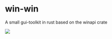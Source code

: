 # win-win
A small gui-toolkit in rust based on the winapi crate

![](https://github.com/d34dmeat/win-win/.github/workflows/Rust/badge.svg)
